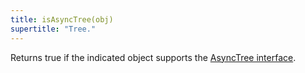```yaml
---
title: isAsyncTree(obj)
supertitle: "Tree."
---
```


Returns true if the indicated object supports the [AsyncTree interface](/async-tree/interface.html).

